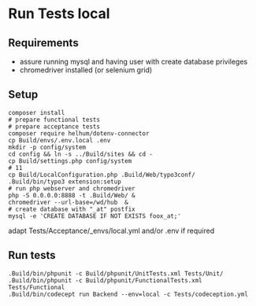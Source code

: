 # Run Tests local

## Requirements

* assure running mysql and having user with create database privileges
* chromedriver installed (or selenium grid)


## Setup

    composer install
    # prepare functional tests
    # prepare acceptance tests
    composer require helhum/dotenv-connector
    cp Build/envs/.env.local .env
    mkdir -p config/system
    cd config && ln -s ../Build/sites && cd -
    cp Build/settings.php config/system
    # 11
    cp Build/LocalConfiguration.php .Build/Web/typo3conf/
    .Build/bin/typo3 extension:setup
    # run php webserver and chromedriver
    php -S 0.0.0.0:8888 -t .Build/Web/ &
    chromedriver --url-base=/wd/hub  &
    # create database with "_at" postfix
    mysql -e 'CREATE DATABASE IF NOT EXISTS foox_at;'

 adapt Tests/Acceptance/_envs/local.yml and/or .env if required

 ## Run tests


    .Build/bin/phpunit -c Build/phpunit/UnitTests.xml Tests/Unit/
    .Build/bin/phpunit -c Build/phpunit/FunctionalTests.xml Tests/Functional
    .Build/bin/codecept run Backend --env=local -c Tests/codeception.yml
